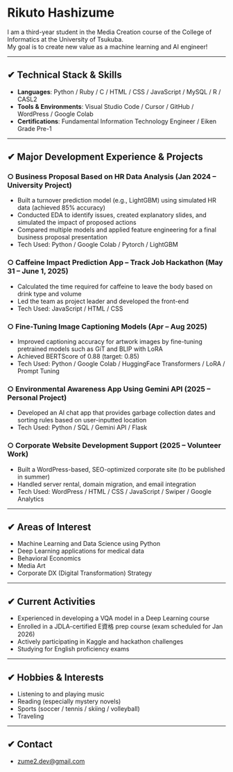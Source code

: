 # Rikuto Hashizume

I am a third-year student in the Media Creation course of the College of Informatics at the University of Tsukuba.  
My goal is to create new value as a machine learning and AI engineer!

---

## ✔︎ Technical Stack & Skills

- **Languages**: Python / Ruby / C / HTML / CSS / JavaScript / MySQL / R / CASL2  
- **Tools & Environments**: Visual Studio Code / Cursor / GitHub / WordPress / Google Colab
- **Certifications**: Fundamental Information Technology Engineer / Eiken Grade Pre-1  

---

## ✔︎ Major Development Experience & Projects

### ○ Business Proposal Based on HR Data Analysis (Jan 2024 – University Project)
- Built a turnover prediction model (e.g., LightGBM) using simulated HR data (achieved 85% accuracy)
- Conducted EDA to identify issues, created explanatory slides, and simulated the impact of proposed actions
- Compared multiple models and applied feature engineering for a final business proposal presentation
- Tech Used: Python / Google Colab / Pytorch / LightGBM

### ○ Caffeine Impact Prediction App – Track Job Hackathon (May 31 – June 1, 2025)
- Calculated the time required for caffeine to leave the body based on drink type and volume
- Led the team as project leader and developed the front-end
- Tech Used: JavaScript / HTML / CSS

### ○ Fine-Tuning Image Captioning Models (Apr – Aug 2025)
- Improved captioning accuracy for artwork images by fine-tuning pretrained models such as GiT and BLIP with LoRA 
- Achieved BERTScore of 0.88 (target: 0.85)  
- Tech Used: Python / Google Colab / HuggingFace Transformers / LoRA / Prompt Tuning

### ○ Environmental Awareness App Using Gemini API (2025 – Personal Project)
- Developed an AI chat app that provides garbage collection dates and sorting rules based on user-inputted location  
- Tech Used: Python / SQL / Gemini API / Flask

### ○ Corporate Website Development Support (2025 – Volunteer Work)
- Built a WordPress-based, SEO-optimized corporate site (to be published in summer)
- Handled server rental, domain migration, and email integration
- Tech Used: WordPress / HTML / CSS / JavaScript / Swiper / Google Analytics

---

## ✔︎ Areas of Interest

- Machine Learning and Data Science using Python
- Deep Learning applications for medical data
- Behavioral Economics
- Media Art
- Corporate DX (Digital Transformation) Strategy

---

## ✔︎ Current Activities

- Experienced in developing a VQA model in a Deep Learning course 
- Enrolled in a JDLA-certified E資格 prep course (exam scheduled for Jan 2026) 
- Actively participating in Kaggle and hackathon challenges 
- Studying for English proficiency exams

---

## ✔︎ Hobbies & Interests

- Listening to and playing music  
- Reading (especially mystery novels)  
- Sports (soccer / tennis / skiing / volleyball)  
- Traveling

---

## ✔︎ Contact

- zume2.dev@gmail.com
